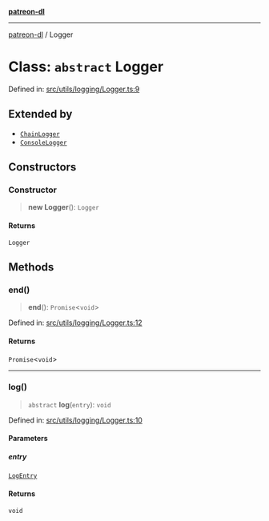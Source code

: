 [**patreon-dl**](../README.md)

***

[patreon-dl](../README.md) / Logger

# Class: `abstract` Logger

Defined in: [src/utils/logging/Logger.ts:9](https://github.com/patrickkfkan/patreon-dl/blob/21cb889ad3b60a77d2f4678e5262807670e6d9d0/src/utils/logging/Logger.ts#L9)

## Extended by

- [`ChainLogger`](ChainLogger.md)
- [`ConsoleLogger`](ConsoleLogger.md)

## Constructors

### Constructor

> **new Logger**(): `Logger`

#### Returns

`Logger`

## Methods

### end()

> **end**(): `Promise`\<`void`\>

Defined in: [src/utils/logging/Logger.ts:12](https://github.com/patrickkfkan/patreon-dl/blob/21cb889ad3b60a77d2f4678e5262807670e6d9d0/src/utils/logging/Logger.ts#L12)

#### Returns

`Promise`\<`void`\>

***

### log()

> `abstract` **log**(`entry`): `void`

Defined in: [src/utils/logging/Logger.ts:10](https://github.com/patrickkfkan/patreon-dl/blob/21cb889ad3b60a77d2f4678e5262807670e6d9d0/src/utils/logging/Logger.ts#L10)

#### Parameters

##### entry

[`LogEntry`](../interfaces/LogEntry.md)

#### Returns

`void`
